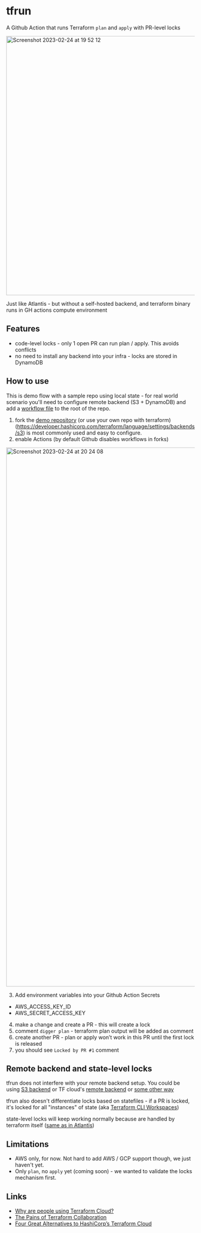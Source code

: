 # tfrun
A Github Action that runs Terraform `plan` and `apply` with PR-level locks

<img width="693" alt="Screenshot 2023-02-24 at 19 52 12" src="https://user-images.githubusercontent.com/1280498/221277610-368ae950-6319-4bf3-9df2-ca75ca5a05f9.png">

Just like Atlantis - but without a self-hosted backend, and terraform binary runs in GH actions compute environment

## Features
- code-level locks - only 1 open PR can run plan / apply. This avoids conflicts
- no need to install any backend into your infra - locks are stored in DynamoDB

## How to use

This is demo flow with a sample repo using local state - for real world scenario you'll need to configure remote backend (S3 + DynamoDB) and add a [workflow file](https://github.com/diggerhq/tfrun_demo/blob/main/.github/workflows/plan.yml) to the root of the repo.

1. fork the [demo repository](https://github.com/diggerhq/tfrun_demo) (or use your own repo with terraform)(https://developer.hashicorp.com/terraform/language/settings/backends/s3) is most commonly used and easy to configure.
2. enable Actions (by default Github disables workflows in forks)

<img width="1441" alt="Screenshot 2023-02-24 at 20 24 08" src="https://user-images.githubusercontent.com/1280498/221284413-45f59ef3-7a31-41ae-af53-45c1b52b682d.png">

3. Add environment variables into your Github Action Secrets
- AWS_ACCESS_KEY_ID
- AWS_SECRET_ACCESS_KEY
4. make a change and create a PR - this will create a lock
5. comment `digger plan` - terraform plan output will be added as comment
6. create another PR - plan or apply won’t work in this PR until the first lock is released
7. you should see `Locked by PR #1` comment

## Remote backend and state-level locks

tfrun does not interfere with your remote backend setup. You could be using [S3 backend](https://developer.hashicorp.com/terraform/language/settings/backends/s3) or TF cloud's [remote backend](https://developer.hashicorp.com/terraform/language/settings/backends/remote) or [some other way](https://developer.hashicorp.com/terraform/language/settings/backends/configuration)

tfrun also doesn't differentiate locks based on statefiles - if a PR is locked, it's locked for all "instances" of state (aka [Terraform CLI Workspaces](https://developer.hashicorp.com/terraform/cloud-docs/workspaces#terraform-cloud-vs-terraform-cli-workspaces))

state-level locks will keep working normally because are handled by terraform itself ([same as in Atlantis](https://www.runatlantis.io/docs/locking.html#relationship-to-terraform-state-locking))


## Limitations
- AWS only, for now. Not hard to add AWS / GCP support though, we just haven't yet.
- Only `plan`, no `apply` yet (coming soon) - we wanted to validate the locks mechanism first. 

## Links
- [Why are people using Terraform Cloud?](https://www.reddit.com/r/Terraform/comments/1132qf3/why_are_people_using_terraform_cloud_i_may_be/)
- [The Pains of Terraform Collaboration](https://itnext.io/pains-in-terraform-collaboration-249a56b4534e)
- [Four Great Alternatives to HashiCorp’s Terraform Cloud](https://medium.com/@elliotgraebert/four-great-alternatives-to-hashicorps-terraform-cloud-6e0a3a0a5482)
